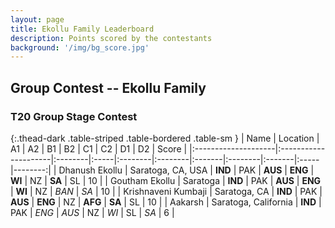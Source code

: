```yaml
---
layout: page
title: Ekollu Family Leaderboard
description: Points scored by the contestants
background: '/img/bg_score.jpg'
---
```

<link href="https://maxcdn.bootstrapcdn.com/bootstrap/3.3.6/css/bootstrap.min.css" rel="stylesheet" />
<script src="https://maxcdn.bootstrapcdn.com/bootstrap/3.3.6/js/bootstrap.min.js"></script>

## Group Contest -- Ekollu Family


### T20 Group Stage Contest 


{:.thead-dark .table-striped .table-bordered .table-sm }
| Name                | Location             | A1      | A2   | B1      | B2      | C1     | C2      | D1     | D2   |   Score |
|:--------------------|:---------------------|:--------|:-----|:--------|:--------|:-------|:--------|:-------|:-----|--------:|
| Dhanush Ekollu      | Saratoga, CA, USA    | **IND** | PAK  | **AUS** | **ENG** | **WI** | NZ      | **SA** | SL   |      10 |
| Goutham Ekollu      | Saratoga             | **IND** | PAK  | **AUS** | **ENG** | **WI** | NZ      | *BAN*  | *SA* |      10 |
| Krishnaveni Kumbaji | Saratoga, CA         | **IND** | PAK  | **AUS** | **ENG** | NZ     | **AFG** | **SA** | SL   |      10 |
| Aakarsh             | Saratoga, California | **IND** | PAK  | *ENG*   | *AUS*   | NZ     | *WI*    | SL     | *SA* |       6 |

 <br>


<br>